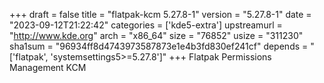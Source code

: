+++
draft = false
title = "flatpak-kcm 5.27.8-1"
version = "5.27.8-1"
date = "2023-09-12T21:22:42"
categories = ['kde5-extra']
upstreamurl = "http://www.kde.org"
arch = "x86_64"
size = "76852"
usize = "311230"
sha1sum = "96934ff8d4743973587873e1e4b3fd830ef241cf"
depends = "['flatpak', 'systemsettings5>=5.27.8']"
+++
Flatpak Permissions Management KCM
